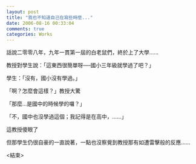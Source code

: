 ```yaml
---
layout: post
title: "我也不知道自己在寫些時麼..."
date: 2006-08-16 00:33:04
comments: true
categories: Works
---
```

<p>話說二零零八年，九年一貫第一屆的白老鼠們，終於上了大學......</p><p>教授對學生說：「這東西很簡單呀──國小三年級就學過了吧？」</p><p>學生：「沒有，國小沒有學過。」</p><p>「啊？怎麼會這樣？」教授大驚</p><p>「那麼...是國中的時候學的囉？」</p><p>「不，國中也沒學過這個；我記得是在高中，......」</p><p>這教授傻眼了</p><p>但那學生仍很自豪的一直說著，一點也沒察覺到教授那有如遭雷擊般的反應......</p><p>&lt;結束&gt;</p>
